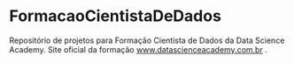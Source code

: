 # FormacaoCientistaDeDados
Repositório de projetos para Formação Cientista de Dados da Data Science Academy. Site oficial da formação www.datascienceacademy.com.br . 
